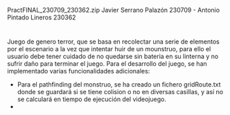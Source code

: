 PractFINAL_230709_230362.zip
Javier Serrano Palazón 230709 - Antonio Pintado Lineros 230362

# 

Juego de genero terror, que se basa en recolectar una serie de elementos por el escenario a la vez que intentar huir de un mounstruo,
para ello el usuario debe tener cuidado de no quedarse sin bateria en su linterna y no sufrir daño para terminar el juego.
Para el desarrollo del juego, se han implementado varias funcionalidades adicionales:
 - Para el pathfinding del monstruo, se ha creado un fichero gridRoute.txt donde se guardará si se tiene colision o no en diversas casillas, y así no se calculará
   en tiempo de ejecución del videojuego.
 - 